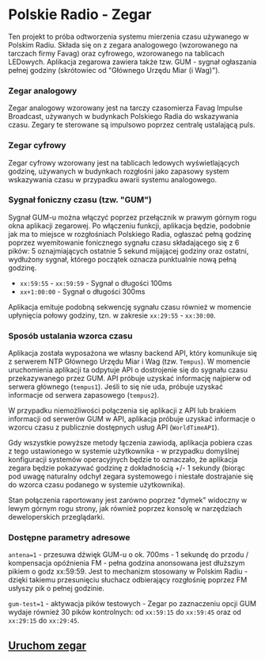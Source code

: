 # Polskie Radio - Zegar

Ten projekt to próba odtworzenia systemu mierzenia czasu używanego w Polskim Radiu. Składa się on z zegara analogowego (wzorowanego na tarczach firmy Favag) oraz cyfrowego, wzorowanego na tablicach LEDowych. Aplikacja zegarowa zawiera także tzw. GUM - sygnał ogłaszania pełnej godziny (skrótowiec od "Głównego Urzędu Miar (i Wag)").

### Zegar analogowy
Zegar analogowy wzorowany jest na tarczy czasomierza Favag Impulse Broadcast, używanych w budynkach Polskiego Radia do wskazywania czasu. Zegary te sterowane są impulsowo poprzez centralę ustalającą puls. 

### Zegar cyfrowy
Zegar cyfrowy wzorowany jest na tablicach ledowych wyświetlających godzinę, używanych w budynkach rozgłośni jako zapasowy system wskazywania czasu w przypadku awarii systemu analogowego. 

### Sygnał foniczny czasu (tzw. "GUM")
Sygnał GUM-u można włączyć poprzez przełącznik w prawym górnym rogu okna aplikacji zegarowej. Po włączeniu funkcji, aplikacja będzie, podobnie jak ma to miejsce w rozgłośniach Polskiego Radia, ogłaszać pełną godzinę poprzez wyemitowanie fonicznego sygnału czasu składającego się z 6 pików: 5 oznajmiających ostatnie 5 sekund mijającej godziny oraz ostatni, wydłużony sygnał, którego początek oznacza punktualnie nową pełną godzinę. 

- `xx:59:55` - `xx:59:59` - Sygnał o długości 100ms
- `xx+1:00:00` - Sygnał o długości 300ms

Aplikacja emituje podobną sekwencję sygnału czasu również w momencie upłynięcia połowy godziny, tzn. w zakresie `xx:29:55` - `xx:30:00`. 

### Sposób ustalania wzorca czasu
Aplikacja została wyposażona we własny backend API, który komunikuje się z serwerem NTP Głównego Urzędu Miar i Wag (tzw. `Tempus`). W momencie uruchomienia aplikacji ta odpytuje API o dostrojenie się do sygnału czasu przekazywanego przez GUM. API próbuje uzyskać informację najpierw od serwera głównego (`tempus1`). Jeśli to się nie uda, próbuje uzyskać informacje od serwera zapasowego (`tempus2`).

W przypadku niemożliwości połączenia się aplikacji z API lub brakiem informacji od serwerów GUM w API, aplikacja próbuje uzyskać informacje o wzorcu czasu z publicznie dostępnych usług API (`WorldTimeAPI`). 

Gdy wszystkie powyższe metody łączenia zawiodą, aplikacja pobiera czas z tego ustawionego w systemie użytkownika - w przypadku domyślnej konfiguracji systemów operacyjnych będzie to oznaczało, że aplikacja zegara będzie pokazywać godzinę z dokładnością +/- 1 sekundy (biorąc pod uwagę naturalny odchył zegara systemowego i niestałe dostrajanie się do wzorca czasu podanego w systemie użytkownika). 

Stan połączenia raportowany jest zarówno poprzez "dymek" widoczny w lewym górnym rogu strony, jak również poprzez konsolę w narzędziach deweloperskich przeglądarki. 

### Dostępne parametry adresowe
`antena=1` - przesuwa dźwięk GUM-u o ok. 700ms - 1 sekundę do przodu / kompensacja opóźnienia FM - pełna godzina anonsowana jest dłuższym pikiem o godz xx:59:59. Jest to mechanizm stosowany w Polskim Radiu - dzięki takiemu przesunięciu słuchacz odbierający rozgłośnię poprzez FM usłyszy pik o pełnej godzinie.

`gum-test=1` - aktywacja pików testowych - Zegar po zaznaczeniu opcji GUM wydaje również 30 pików kontrolnych: od `xx:59:15` do `xx:59:45` oraz od `xx:29:15` do `xx:29:45`.

## [Uruchom zegar](https://maksmotyka.github.io/PR-Clock/)
